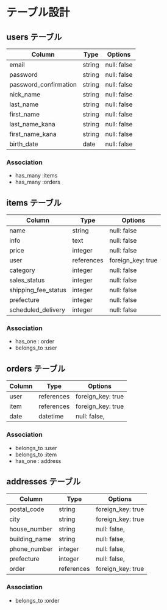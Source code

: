
# テーブル設計

## users テーブル

| Column               | Type   | Options     |
| ---------------------| ------ | ----------- |
| email                | string | null: false |
| password             | string | null: false |
| password_confirmation| string | null: false |
| nick_name            | string | null: false |
| last_name            | string | null: false |
| first_name           | string | null: false |
| last_name_kana       | string | null: false |
| first_name_kana      | string | null: false |
| birth_date           | date   | null: false |


### Association

- has_many :items
- has_many :orders


## items テーブル

| Column    | Type       | Options                        
| ------------------- | ---------- |------------------------------- |
| name                | string     | null: false                    |
| info                | text       | null: false                    |
| price               | integer    | null: false                    |
| user                | references | foreign_key: true              |
| category            | integer    | null: false                    |
| sales_status        | integer    | null: false                    |
| shipping_fee_status | integer    | null: false                    |
| prefecture          | integer    | null: false                    |
| scheduled_delivery  | integer    | null: false                    |


### Association

- has_one : order
- belongs_to :user


## orders テーブル

| Column   | Type       | Options           |
| -------- | ---------- | ----------------- |
| user     | references | foreign_key: true |
| item     | references | foreign_key: true |
| date     | datetime   | null: false,      |


### Association

- belongs_to :user
- belongs_to :item
- has_one : address


## addresses テーブル

| Column        | Type        | Options           |
| ------------- | ----------- | ----------------- |
| postal_code   | string      | foreign_key: true |
| city          | string      | foreign_key: true |
| house_number  | string      | null: false,      |
| building_name | string      | null: false,      |
| phone_number  | integer     | null: false,      |
| prefecture    | integer     | null: false,      |
| order         | references  | foreign_key: true |


### Association

- belongs_to :order